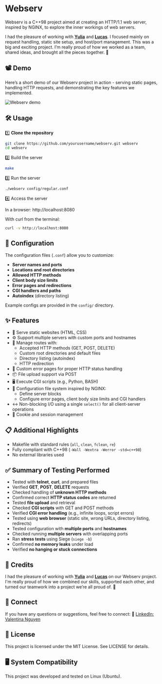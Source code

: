 # Webserv

Webserv is a C++98 project aimed at creating an HTTP/1.1 web server, inspired by NGINX, to explore the inner workings of web servers.

I had the pleasure of working with [**Yulia**](https://github.com/leanor13) and [**Lucas**](https://github.com/andlukass). I focused mainly on request handling, static site setup, and host/port management.
This was a big and exciting project. I’m really proud of how we worked as a team, shared ideas, and brought all the pieces together. 🎉

## 📽 Demo

Here’s a short demo of our Webserv project in action - serving static pages, handling HTTP requests, and demonstrating the key features we implemented.

![Webserv demo](webserv_gif.gif)

## 🛠️ Usage

1️⃣ **Clone the repository**

```bash
git clone https://github.com/yourusername/webserv.git webserv
cd webserv
```

2️⃣ Build the server

```bash
make
```

3️⃣ Run the server

```bash
./webserv config/regular.conf
```

4️⃣ Access the server

In a browser: http://localhost:8080

With curl from the terminal:
```bash
curl -v http://localhost:8080
```

## 📝 Configuration

The configuration files (`.conf`) allow you to customize:

- **Server names and ports**
- **Locations and root directories**
- **Allowed HTTP methods**
- **Client body size limits**
- **Error pages and redirections**
- **CGI handlers and paths**
- **Autoindex** (directory listing)

Example configs are provided in the `config/` directory.

## ✨ Features

- 📄 Serve static websites (HTML, CSS)
- ⚙️ Support multiple servers with custom ports and hostnames
- 🔀 Manage routes with:
  - Accepted HTTP methods (GET, POST, DELETE)
  - Custom root directories and default files
  - Directory listing (autoindex)
  - HTTP redirection
- 🛑 Custom error pages for proper HTTP status handling
- 📦 File upload support via POST
- 🖥️ Execute CGI scripts (e.g., Python, BASH)
- 🔧 Configuration file system inspired by NGINX:
  - Define server blocks
  - Configure error pages, client body size limits and CGI handlers
- ↔️ Non-blocking I/O using a single `select()` for all client-server operations
- 🍪 Cookie and session management

## 📋 Additional Highlights

- Makefile with standard rules (`all`, `clean`, `fclean`, `re`)
- Fully compliant with C++98 (`-Wall -Wextra -Werror -std=c++98`)
- No external libraries used

## ✅ Summary of Testing Performed

- Tested with **telnet**, **curl**, and prepared files
- Verified **GET**, **POST**, **DELETE** requests
- Checked handling of **unknown HTTP methods**
- Confirmed correct **HTTP status codes** are returned
- Tested **file upload** and retrieval
- Checked **CGI scripts** with GET and POST methods
- Verified **CGI error handling** (e.g., infinite loops, script errors)
- Tested using **web browser** (static site, wrong URLs, directory listing, redirects)
- Tested configuration with **multiple ports** and **hostnames**
- Checked running **multiple servers** with overlapping ports
- Ran **stress tests** using Siege (`siege -b`)
- Confirmed **no memory leaks** under load
- Verified **no hanging or stuck connections**

## 🤝 Credits
I had the pleasure of working with [**Yulia**](https://github.com/leanor13) and [**Lucas**](https://github.com/andlukass) on our Webserv project. I'm really proud of how we combined our skills, supported each other, and turned our teamwork into a project we’re all proud of. 🌟

## 💼 Connect
If you have any questions or suggestions, feel free to connect:
🔗 [LinkedIn: Valentina Nguyen](https://www.linkedin.com/in/valentina-nguyen-tina/)

## 📜 License
This project is licensed under the MIT License. See LICENSE for details.

## 🖥️ System Compatibility
This project was developed and tested on Linux (Ubuntu).
